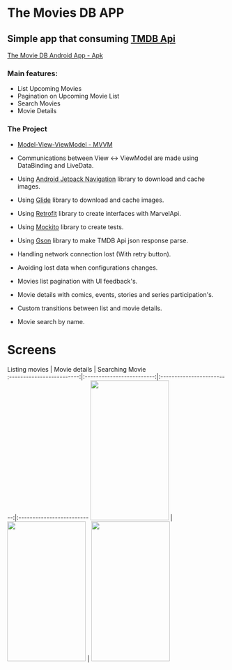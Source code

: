 # The Movies DB APP

## Simple app that consuming [TMDB Api](https://www.themoviedb.org/documentation/api)

[The Movie DB Android App - Apk](https://drive.google.com/open?id=xx)

### Main features:
- List Upcoming Movies
- Pagination on Upcoming Movie List
- Search Movies
- Movie Details

### The Project 
- [Model-View-ViewModel - MVVM](https://www.toptal.com/android/android-apps-mvvm-with-clean-architecture)

- Communications between View <-> ViewModel are made using DataBinding and LiveData. 
- Using [Android Jetpack Navigation](https://developer.android.com/jetpack) library to download and cache images.
- Using [Glide](https://github.com/bumptech/glide) library to download and cache images.
- Using [Retrofit](https://square.github.io/retrofit/) library to create interfaces with MarvelApi.
- Using [Mockito](https://github.com/mockito/mockito) library to create tests.
- Using [Gson](https://github.com/google/gson) library to make TMDB Api json response parse.
- Handling network connection lost (With retry button).
- Avoiding lost data when configurations changes.
- Movies list pagination with UI feedback\'s.
- Movie details with comics, events, stories and series participation\'s.
- Custom transitions between list and movie details.
- Movie search by name.

# Screens

 Listing movies             |  Movie details             | Searching Movie                    
:-------------------------:|:-------------------------:|:-------------------------:|:-------------------------
<img src="gifs/listing.gif" width="180" height="320">  |    <img src="gifs/movie_details.gif" width="180" height="320">  |    <img src="gifs/searching.gif" width="180" height="320">
